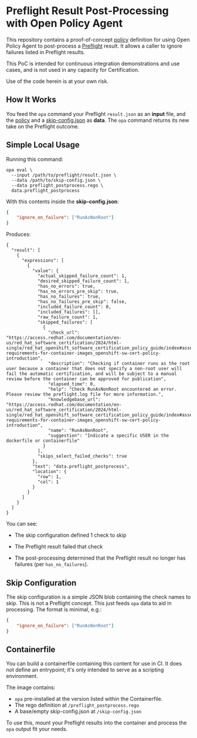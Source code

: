 # Preflight Result Post-Processing with Open Policy Agent

This repository contains a proof-of-concept
[policy](./preflight_postprocess.rego) definition for using Open Policy Agent to
post-process a
[Preflight](https://github.com/redhat-openshift-ecosystem/openshift-preflight) result.
It allows a caller to ignore failures listed in Preflight results.

This PoC is intended for continuous integration demonstrations and use cases,
and is not used in any capacity for Certification.

Use of the code herein is at your own risk.

## How It Works

You feed the `opa` command your Preflight `result.json` as an **input** file,
and the [policy](./preflight_postprocess.rego) and a
[skip-config.json](#skip-configuration) as **data**. The `opa` command returns
its new take on the Preflight outcome.

## Simple Local Usage

Running this command:

```shell
opa eval \
  --input /path/to/preflight/result.json \
  --data /path/to/skip-config.json \
  --data preflight_postprocess.rego \
  data.preflight_postprocess
```

With this contents inside the **skip-config.json**:

```json
{
    "ignore_on_failure": ["RunAsNonRoot"]
}
```

Produces:

```rego
{
  "result": [
    {
      "expressions": [
        {
          "value": {
            "actual_skipped_failure_count": 1,
            "desired_skipped_failure_count": 1,
            "has_no_errors": true,
            "has_no_errors_pre_skip": true,
            "has_no_failures": true,
            "has_no_failures_pre_skip": false,
            "included_failure_count": 0,
            "included_failures": [],
            "raw_failure_count": 1,
            "skipped_failures": [
              {
                "check_url": "https://access.redhat.com/documentation/en-us/red_hat_software_certification/2024/html-single/red_hat_openshift_software_certification_policy_guide/index#assembly-requirements-for-container-images_openshift-sw-cert-policy-introduction",
                "description": "Checking if container runs as the root user because a container that does not specify a non-root user will fail the automatic certification, and will be subject to a manual review before the container can be approved for publication",
                "elapsed_time": 0,
                "help": "Check RunAsNonRoot encountered an error. Please review the preflight.log file for more information.",
                "knowledgebase_url": "https://access.redhat.com/documentation/en-us/red_hat_software_certification/2024/html-single/red_hat_openshift_software_certification_policy_guide/index#assembly-requirements-for-container-images_openshift-sw-cert-policy-introduction",
                "name": "RunAsNonRoot",
                "suggestion": "Indicate a specific USER in the dockerfile or containerfile"
              }
            ],
            "skips_select_failed_checks": true
          },
          "text": "data.preflight_postprocess",
          "location": {
            "row": 1,
            "col": 1
          }
        }
      ]
    }
  ]
}
```

You can see:

- The skip configuration defined 1 check to skip

- The Preflight result failed that check

- The post-processing determined that the Preflight result no longer has
  failures (per `has_no_failures`).

## Skip Configuration

The skip configuration is a simple JSON blob containing the check names to skip.
This is not a Preflight concept. This just feeds `opa` data to aid in
processing. The format is minimal, e.g.:

```json
{
    "ignore_on_failure": ["RunAsNonRoot"]
}
```

## Containerfile

You can build a containerfile containing this content for use in CI. It does not
define an entrypoint; it's only intended to serve as a scripting environment.

The image contains:

- `opa` pre-installed at the version listed within the Containerfile.
- The rego definition at `/preflight_postprocess.rego`
- A base/empty skip-config.json at `/skip-config.json`

To use this, mount your Preflight results into the container and process the
`opa` output fit your needs.